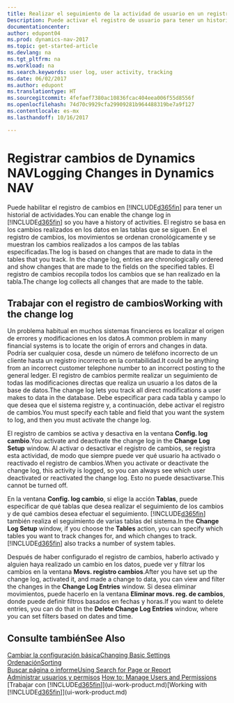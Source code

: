```yaml
---
title: Realizar el seguimiento de la actividad de usuario en un registro de cambios
Description: Puede activar el registro de usuario para tener un historial de los cambios realizados en los datos de las tablas de las que se hace el seguimiento.
documentationcenter: 
author: edupont04
ms.prod: dynamics-nav-2017
ms.topic: get-started-article
ms.devlang: na
ms.tgt_pltfrm: na
ms.workload: na
ms.search.keywords: user log, user activity, tracking
ms.date: 06/02/2017
ms.author: edupont
ms.translationtype: HT
ms.sourcegitcommit: 4fefaef7380ac10836fcac404eea006f55d8556f
ms.openlocfilehash: 74d70c9929cfa29909281b964488319be7a9f127
ms.contentlocale: es-mx
ms.lasthandoff: 10/16/2017

---
```

# <a name="logging-changes-in-dynamics-nav"></a><span data-ttu-id="d14e4-103">Registrar cambios de Dynamics NAV</span><span class="sxs-lookup"><span data-stu-id="d14e4-103">Logging Changes in Dynamics NAV</span></span>
<span data-ttu-id="d14e4-104">Puede habilitar el registro de cambios en [!INCLUDE[d365fin](includes/d365fin_md.md)] para tener un historial de actividades.</span><span class="sxs-lookup"><span data-stu-id="d14e4-104">You can enable the change log in [!INCLUDE[d365fin](includes/d365fin_md.md)] so you have a history of activities.</span></span> <span data-ttu-id="d14e4-105">El registro se basa en los cambios realizados en los datos en las tablas que se siguen. En el registro de cambios, los movimientos se ordenan cronológicamente y se muestran los cambios realizados a los campos de las tablas especificadas.</span><span class="sxs-lookup"><span data-stu-id="d14e4-105">The log is based on changes that are made to data in the tables that you track. In the change log, entries are chronologically ordered and show changes that are made to the fields on the specified tables.</span></span> <span data-ttu-id="d14e4-106">El registro de cambios recopila todos los cambios que se han realizado en la tabla.</span><span class="sxs-lookup"><span data-stu-id="d14e4-106">The change log collects all changes that are made to the table.</span></span>  

## <a name="working-with-the-change-log"></a><span data-ttu-id="d14e4-107">Trabajar con el registro de cambios</span><span class="sxs-lookup"><span data-stu-id="d14e4-107">Working with the change log</span></span>
<span data-ttu-id="d14e4-108">Un problema habitual en muchos sistemas financieros es localizar el origen de errores y modificaciones en los datos.</span><span class="sxs-lookup"><span data-stu-id="d14e4-108">A common problem in many financial systems is to locate the origin of errors and changes in data.</span></span> <span data-ttu-id="d14e4-109">Podría ser cualquier cosa, desde un número de teléfono incorrecto de un cliente hasta un registro incorrecto en la contabilidad.</span><span class="sxs-lookup"><span data-stu-id="d14e4-109">It could be anything from an incorrect customer telephone number to an incorrect posting to the general ledger.</span></span> <span data-ttu-id="d14e4-110">El registro de cambios permite realizar un seguimiento de todas las modificaciones directas que realiza un usuario a los datos de la base de datos.</span><span class="sxs-lookup"><span data-stu-id="d14e4-110">The change log lets you track all direct modifications a user makes to data in the database.</span></span> <span data-ttu-id="d14e4-111">Debe especificar para cada tabla y campo lo que desea que el sistema registre y, a continuación, debe activar el registro de cambios.</span><span class="sxs-lookup"><span data-stu-id="d14e4-111">You must specify each table and field that you want the system to log, and then you must activate the change log.</span></span>  

<span data-ttu-id="d14e4-112">El registro de cambios se activa y desactiva en la ventana **Config. log cambio**.</span><span class="sxs-lookup"><span data-stu-id="d14e4-112">You activate and deactivate the change log in the **Change Log Setup** window.</span></span> <span data-ttu-id="d14e4-113">Al activar o desactivar el registro de cambios, se registra esta actividad, de modo que siempre puede ver qué usuario ha activado o reactivado el registro de cambios.</span><span class="sxs-lookup"><span data-stu-id="d14e4-113">When you activate or deactivate the change log, this activity is logged, so you can always see which user deactivated or reactivated the change log.</span></span> <span data-ttu-id="d14e4-114">Esto no puede desactivarse.</span><span class="sxs-lookup"><span data-stu-id="d14e4-114">This cannot be turned off.</span></span>  

<span data-ttu-id="d14e4-115">En la ventana **Config. log cambio**, si elige la acción **Tablas**, puede especificar de qué tablas que desea realizar el seguimiento de los cambios y de qué cambios desea efectuar el seguimiento. [!INCLUDE[d365fin](includes/d365fin_md.md)] también realiza el seguimiento de varias tablas del sistema.</span><span class="sxs-lookup"><span data-stu-id="d14e4-115">In the **Change Log Setup** window, if you choose the **Tables** action, you can specify which tables you want to track changes for, and which changes to track. [!INCLUDE[d365fin](includes/d365fin_md.md)] also tracks a number of system tables.</span></span>

<span data-ttu-id="d14e4-116">Después de haber configurado el registro de cambios, haberlo activado y alguien haya realizado un cambio en los datos, puede ver y filtrar los cambios en la ventana **Movs. registro cambios**.</span><span class="sxs-lookup"><span data-stu-id="d14e4-116">After you have set up the change log, activated it, and made a change to data, you can view and filter the changes in the **Change Log Entries** window.</span></span> <span data-ttu-id="d14e4-117">Si desea eliminar movimientos, puede hacerlo en la ventana **Eliminar movs. reg. de cambios**, donde puede definir filtros basados en fechas y horas.</span><span class="sxs-lookup"><span data-stu-id="d14e4-117">If you want to delete entries, you can do that in the **Delete Change Log Entries** window, where you can set filters based on dates and time.</span></span>  

## <a name="see-also"></a><span data-ttu-id="d14e4-118">Consulte también</span><span class="sxs-lookup"><span data-stu-id="d14e4-118">See Also</span></span>
[<span data-ttu-id="d14e4-119">Cambiar la configuración básica</span><span class="sxs-lookup"><span data-stu-id="d14e4-119">Changing Basic Settings</span></span>](ui-change-basic-settings.md)  
[<span data-ttu-id="d14e4-120">Ordenación</span><span class="sxs-lookup"><span data-stu-id="d14e4-120">Sorting</span></span>](ui-sorting.md)  
[<span data-ttu-id="d14e4-121">Buscar página o informe</span><span class="sxs-lookup"><span data-stu-id="d14e4-121">Using Search for Page or Report</span></span>](ui-search.md)  
<span data-ttu-id="d14e4-122">[Administrar usuarios y permisos](ui-how-users-permissions.md)  </span><span class="sxs-lookup"><span data-stu-id="d14e4-122">[How to: Manage Users and Permissions](ui-how-users-permissions.md)  </span></span>  
<span data-ttu-id="d14e4-123">[Trabajar con [!INCLUDE[d365fin](includes/d365fin_md.md)]](ui-work-product.md)</span><span class="sxs-lookup"><span data-stu-id="d14e4-123">[Working with [!INCLUDE[d365fin](includes/d365fin_md.md)]](ui-work-product.md)</span></span>  


